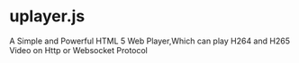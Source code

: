# uplayer.js
A Simple and Powerful HTML 5 Web Player,Which can play H264 and H265 Video on Http or Websocket Protocol
